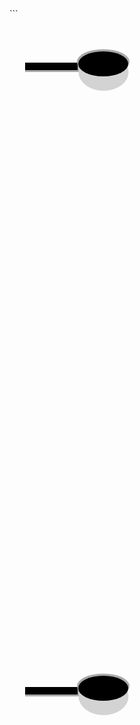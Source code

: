 <html><head>
</head>
<body>
  ```
    <svg width="500" height="999">
    <rect x="25" y="73" width="110" height="12" fill="darkgrey"></rect>
    <rect x="25" y="70" width="84" height="12"></rect>
    <ellipse cx="150.5" cy="85" rx="40" ry="30" fill="lightgrey"></ellipse>
    <ellipse cx="150" cy="68.5" rx="42" ry="20" fill="darkgrey"></ellipse>
    <ellipse cx="150" cy="72" rx="40" ry="20"></ellipse>
  ```

</svg> 
<svg width="500" height="999">
<rect x="25" y="73" width="110" height="12" fill="darkgrey"></rect>
<rect x="25" y="70" width="84" height="12"></rect>
<ellipse cx="150.5" cy="85" rx="40" ry="30" fill="lightgrey"></ellipse>
<ellipse cx="150" cy="68.5" rx="42" ry="20" fill="darkgrey"></ellipse>
<ellipse cx="150" cy="72" rx="40" ry="20"></ellipse>
</svg>
</body>
</html>

